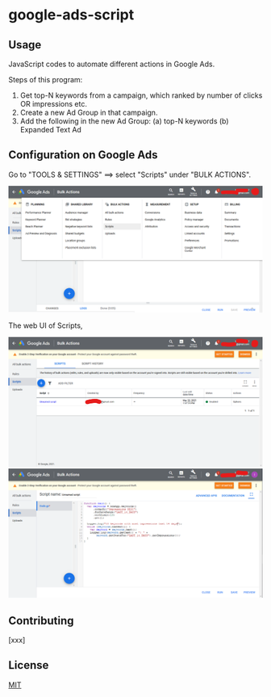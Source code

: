 # google-ads-script


## Usage
JavaScript codes to automate different actions in Google Ads.

Steps of this program:
1. Get top-N keywords from a campaign, which ranked by number of clicks OR impressions etc.
2. Create a new Ad Group in that campaign.
3. Add the following in the new Ad Group:
    (a) top-N keywords
    (b) Expanded Text Ad

## Configuration on Google Ads

Go to "TOOLS & SETTINGS" ==> select "Scripts" under "BULK ACTIONS".

<img src="img\google-ads-readme-01.png" style="zoom:50%;" />

The web UI of Scripts,

<img src="img\google-ads-readme-02.png" style="zoom:50%;" />

<img src="img\google-ads-readme-03.png" style="zoom:50%;" />

## Contributing
[xxx]

## License
[MIT](https://choosealicense.com/licenses/mit/)
